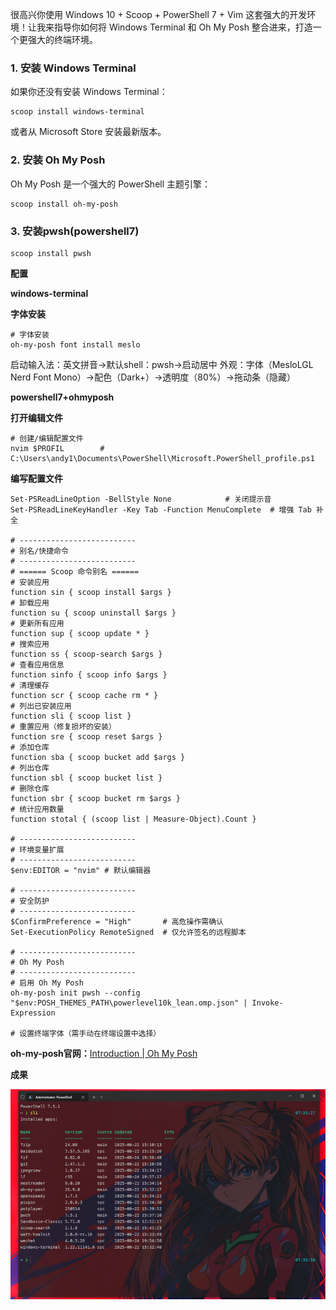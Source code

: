 很高兴你使用 Windows 10 + Scoop + PowerShell 7 + Vim 这套强大的开发环境！让我来指导你如何将 Windows Terminal 和 Oh My Posh 整合进来，打造一个更强大的终端环境。



### 1. 安装 Windows Terminal

如果你还没有安装 Windows Terminal：

```
scoop install windows-terminal
```

或者从 Microsoft Store 安装最新版本。



### 2. 安装 Oh My Posh

Oh My Posh 是一个强大的 PowerShell 主题引擎：

```
scoop install oh-my-posh
```



### 3. 安装pwsh(powershell7)

```
scoop install pwsh
```



**配置**

**windows-terminal**

**字体安装**

```
# 字体安装
oh-my-posh font install meslo
```

启动输入法：英文拼音->默认shell：pwsh->启动居中 外观：字体（MesloLGL Nerd Font Mono）->配色（Dark+）->透明度（80%）->拖动条（隐藏）



**powershell7+ohmyposh**

**打开编辑文件**

```
# 创建/编辑配置文件
nvim $PROFIL        # C:\Users\andy1\Documents\PowerShell\Microsoft.PowerShell_profile.ps1
```

**编写配置文件**

```
Set-PSReadLineOption -BellStyle None            # 关闭提示音
Set-PSReadLineKeyHandler -Key Tab -Function MenuComplete  # 增强 Tab 补全

# --------------------------
# 别名/快捷命令
# --------------------------
# ====== Scoop 命令别名 ======
# 安装应用
function sin { scoop install $args }
# 卸载应用
function su { scoop uninstall $args }
# 更新所有应用
function sup { scoop update * }
# 搜索应用
function ss { scoop-search $args } 
# 查看应用信息
function sinfo { scoop info $args }
# 清理缓存
function scr { scoop cache rm * }
# 列出已安装应用
function sli { scoop list }
# 重置应用（修复损坏的安装）
function sre { scoop reset $args }
# 添加仓库
function sba { scoop bucket add $args }
# 列出仓库
function sbl { scoop bucket list }
# 删除仓库
function sbr { scoop bucket rm $args }
# 统计应用数量
function stotal { (scoop list | Measure-Object).Count }

# --------------------------
# 环境变量扩展
# --------------------------
$env:EDITOR = "nvim" # 默认编辑器

# --------------------------
# 安全防护
# --------------------------
$ConfirmPreference = "High"       # 高危操作需确认
Set-ExecutionPolicy RemoteSigned  # 仅允许签名的远程脚本

# --------------------------
# Oh My Posh
# --------------------------
# 启用 Oh My Posh
oh-my-posh init pwsh --config "$env:POSH_THEMES_PATH\powerlevel10k_lean.omp.json" | Invoke-Expression

# 设置终端字体（需手动在终端设置中选择）
```



**oh-my-posh官网：**[Introduction | Oh My Posh](https://ohmyposh.dev/docs)



**成果**



![img](.\assets\v2-0e90a15e83812688bf6f6be658b110bf_720w.png)